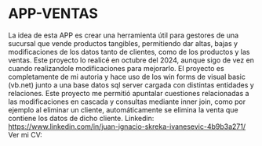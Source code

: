 # APP-VENTAS
La idea de esta APP es crear una herramienta útil para gestores de una sucursal que vende productos tangibles, permitiendo dar altas, bajas y modificaciones de los datos tanto de clientes, como de los productos y las ventas.
Este proyecto lo realicé en octubre del 2024, aunque sigo de vez en cuando realizandole modificaciones para mejorarlo. El proyecto es completamente de mi autoria y hace uso de los win forms de visual basic (vb.net) junto a una base datos sql server cargada con  distintas entidades y relaciones. 
Este proyecto me permitió apuntalar cuestiones relacionadas a las modificaciones en cascada y consultas mediante inner join, como por ejemplo al eliminar un cliente, automáticamente se elimina la venta que contiene los datos de dicho cliente. 
Linkedin: https://www.linkedin.com/in/juan-ignacio-skreka-ivanesevic-4b9b3a271/
Ver mi CV: 

